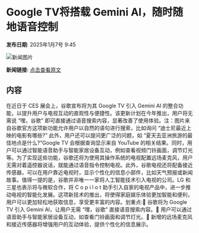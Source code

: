 # Google TV将搭载 Gemini AI，随时随地语音控制

**发布日期**: 2025年1月7号 9:45

![新闻图片](https://upload.chinaz.com/2025/0107/6387183988215408825492134.png)

**新闻链接**: [点击查看原文](https://www.aibase.com/zh/news/14507)

## 内容

在近日于 CES 展会上，谷歌宣布将为其 Google TV 引入 Gemini AI 的整合功能，以提升用户与电视互动的直观性与便捷性。该更新计划在今年推出，用户将无需说 “嘿，谷歌” 即可直接通过语音搜索内容，显著改善了使用体验。注：图片来自谷歌官方这项新功能允许用户以自然的语句进行搜索，比如询问 “迪士尼最近上映的电影有哪些?” 此外，用户还可以提问更广泛的问题，如 “夏天去亚洲旅游的最佳地点是什么?”Google TV 会根据查询显示来自 YouTube 的相关结果。同时，用户可以通过智能语音助手与智能家居设备互动，例如查看视频门铃画面，调节灯光等。为了实现这些功能，谷歌还将为使用其操作系统的电视配置远场麦克风，用户无需对着遥控器说话，就能通过语音指令控制电视。此外，谷歌电视还将配备接近传感器，可以在用户靠近电视时，显示个性化的信息小部件，比如天气预报或新闻故事。值得一提的是，谷歌并非唯一一家将人工智能技术引入电视的公司。LG 和三星也表示将与微软合作，将 C o p i l o t 助手引入自家的电视产品中，进一步推动电视的智能化发展。这项新技术的推出，将使得家庭娱乐体验更加智能和便利，用户可以更加轻松地获取信息，享受更丰富的内容。划重点:🌟 谷歌将为 Google TV 引入 Gemini AI，让用户无需 “嘿，谷歌” 直接语音搜索内容。🏡 用户可以通过语音助手与智能家居设备互动，如查看门铃画面和调节灯光。🎤 新增的远场麦克风和接近传感器将增强用户的互动体验，提供个性化的信息展示。
